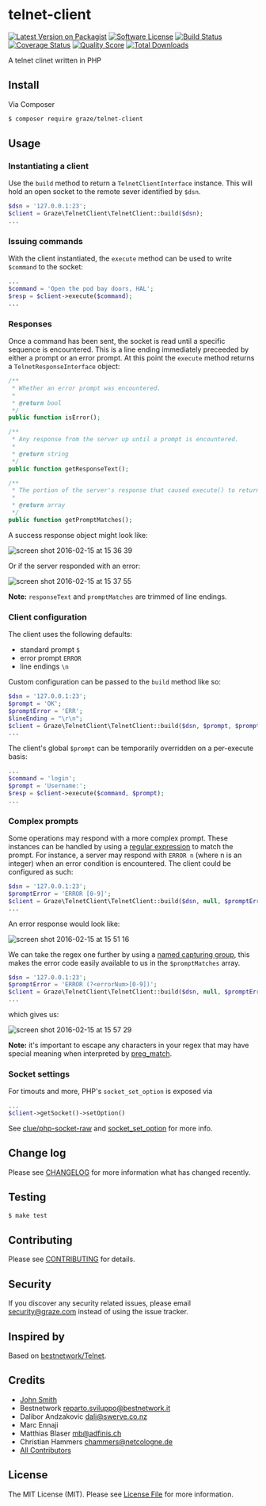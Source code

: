 # telnet-client

[![Latest Version on Packagist](https://img.shields.io/packagist/v/graze/telnet-client.svg?style=flat-square)](https://packagist.org/packages/graze/telnet-client)
[![Software License](https://img.shields.io/badge/license-MIT-brightgreen.svg?style=flat-square)](LICENSE.md)
[![Build Status](https://img.shields.io/travis/graze/telnet-client/master.svg?style=flat-square)](https://travis-ci.org/graze/telnet-client)
[![Coverage Status](https://img.shields.io/scrutinizer/coverage/g/graze/telnet-client.svg?style=flat-square)](https://scrutinizer-ci.com/g/graze/telnet-client/code-structure)
[![Quality Score](https://img.shields.io/scrutinizer/g/graze/telnet-client.svg?style=flat-square)](https://scrutinizer-ci.com/g/graze/telnet-client)
[![Total Downloads](https://img.shields.io/packagist/dt/graze/telnet-client.svg?style=flat-square)](https://packagist.org/packages/graze/telnet-client)

A telnet clinet written in PHP

## Install

Via Composer

``` bash
$ composer require graze/telnet-client
```

## Usage

### Instantiating a client

Use the `build` method to return a `TelnetClientInterface` instance. This will hold an open socket to the remote sever identified by `$dsn`.
``` php
$dsn = '127.0.0.1:23';
$client = Graze\TelnetClient\TelnetClient::build($dsn);
...
```

### Issuing commands

With the client instantiated, the `execute` method can be used to write `$command` to the socket:

``` php
...
$command = 'Open the pod bay doors, HAL';
$resp = $client->execute($command);
...
```

### Responses
Once a command has been sent, the socket is read until a specific sequence is encountered. This is a line ending immediately preceeded by either a prompt or an error prompt.
At this point the `execute` method returns a `TelnetResponseInterface` object:

```php
/**
 * Whether an error prompt was encountered.
 *
 * @return bool
 */
public function isError();

/**
 * Any response from the server up until a prompt is encountered.
 *
 * @return string
 */
public function getResponseText();

/**
 * The portion of the server's response that caused execute() to return.
 *
 * @return array
 */
public function getPromptMatches();
```

A success response object might look like:

![screen shot 2016-02-15 at 15 36 39](https://cloud.githubusercontent.com/assets/1314694/13053030/315e5952-d3fa-11e5-8d13-a61ccb135a49.png)

Or if the server responded with an error:

![screen shot 2016-02-15 at 15 37 55](https://cloud.githubusercontent.com/assets/1314694/13053054/400869ac-d3fa-11e5-8bc2-2c0335eaecde.png)

**Note:** `responseText` and `promptMatches` are trimmed of line endings.
### Client configuration
The client uses the following defaults:
* standard prompt `$`
* error prompt `ERROR`
* line endings `\n`

Custom configuration can be passed to the `build` method like so:
``` php
$dsn = '127.0.0.1:23';
$prompt = 'OK';
$promptError = 'ERR';
$lineEnding = "\r\n";
$client = Graze\TelnetClient\TelnetClient::build($dsn, $prompt, $promptError, $lineEnding);
...
```

The client's global `$prompt` can be temporarily overridden on a per-execute basis:
``` php
...
$command = 'login';
$prompt = 'Username:';
$resp = $client->execute($command, $prompt);
...
```

### Complex prompts
Some operations may respond with a more complex prompt. These instances can be handled by using a [regular expression](http://www.regular-expressions.info) to match the prompt.
For instance, a server may respond with `ERROR n` (where n is an integer) when an error condition is encountered. The client could be configured as such:

``` php
$dsn = '127.0.0.1:23';
$promptError = 'ERROR [0-9]';
$client = Graze\TelnetClient\TelnetClient::build($dsn, null, $promptError);
...
```

An error response would look like:

![screen shot 2016-02-15 at 15 51 16](https://cloud.githubusercontent.com/assets/1314694/13053378/1d929210-d3fc-11e5-9479-25cfcfc50fec.png)

We can take the regex one further by using a [named capturing group](http://www.regular-expressions.info/named.html), this makes the error code easily available to us in the `$promptMatches` array.

```php
$dsn = '127.0.0.1:23';
$promptError = 'ERROR (?<errorNum>[0-9])';
$client = Graze\TelnetClient\TelnetClient::build($dsn, null, $promptError);
...
```

which gives us:

![screen shot 2016-02-15 at 15 57 29](https://cloud.githubusercontent.com/assets/1314694/13053525/e04e8656-d3fc-11e5-873a-0d5df92701ae.png)

**Note:** it's important to escape any characters in your regex that may have special meaning when interpreted by [preg_match](http://php.net/manual/en/function.preg-match.php).
### Socket settings
For timouts and more, PHP's `socket_set_option` is exposed via
```php
...
$client->getSocket()->setOption()
```

See [clue/php-socket-raw](https://github.com/clue/php-socket-raw) and [socket_set_option](http://php.net/manual/en/function.socket-set-option.php) for more info.

## Change log

Please see [CHANGELOG](CHANGELOG.md) for more information what has changed recently.

## Testing

``` bash
$ make test
```

## Contributing

Please see [CONTRIBUTING](CONTRIBUTING.md) for details.

## Security

If you discover any security related issues, please email security@graze.com instead of using the issue tracker.

## Inspired by

Based on [bestnetwork/Telnet](https://github.com/bestnetwork/Telnet).

## Credits

- [John Smith](https://github.com/john-n-smith)
- Bestnetwork <reparto.sviluppo@bestnetwork.it>
- Dalibor Andzakovic <dali@swerve.co.nz>
- Marc Ennaji
- Matthias Blaser <mb@adfinis.ch>
- Christian Hammers <chammers@netcologne.de>
- [All Contributors](../../contributors)

## License

The MIT License (MIT). Please see [License File](LICENSE.md) for more information.
